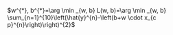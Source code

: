 


$w^{*}, b^{*}=\arg \min _{w, b} L(w, b)=\arg \min _{w, b} \sum_{n=1}^{10}\left(\hat{y}^{n}-\left(b+w \cdot x_{c p}^{n}\right)\right)^{2}$







